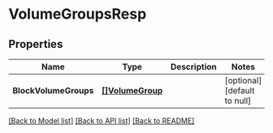 # VolumeGroupsResp

## Properties
Name | Type | Description | Notes
------------ | ------------- | ------------- | -------------
**BlockVolumeGroups** | [**[]VolumeGroup**](VolumeGroup.md) |  | [optional] [default to null]

[[Back to Model list]](../README.md#documentation-for-models) [[Back to API list]](../README.md#documentation-for-api-endpoints) [[Back to README]](../README.md)


